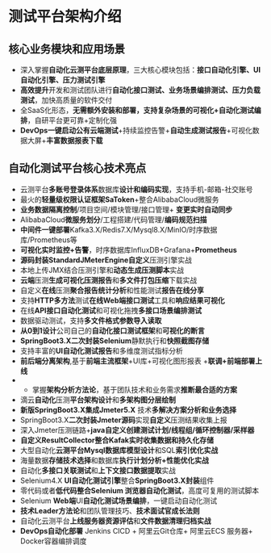 # 测试平台架构介绍

## 核心业务模块和应用场景

- 深入掌握**自动化云测平台底层原理**，三大核心模块包括：**接口自动化引擎、UI自动化引擎、压力测试引擎**  
- **高效提升**开发和测试团队进行**自动化接口测试、业务场景编排测试、压力负载测试**，加快高质量的软件交付  
- 全SaaS化形态，**无需额外安装和部署，支持复杂场景的可视化+自动化测试编排**，自研平台更可靠+定制化强  
- **DevOps一键启动公有云端测试**+持续监控告警+**自动生成测试报告**+可视化数据大屏+**丰富数据报表下载**

## 自动化测试平台核心技术亮点

- 云测平台**多账号登录体系**数据库**设计和编码实现**，支持手机-邮箱-社交账号
- 最火的**轻量级权限认证框架SaToken**+整合AlibabaCloud微服务
- **业务数据隔离控制**/项目空间/模块管理/接口管理+ **变更实时自动同步**
- AlibabaCloud**微服务划分**/工程搭建/代码管理/**编码规范扫描**
- **中间件一键部署**Kafka3.X/Redis7.X/Mysql8.X/MinIO/时序数据库/Prometheus等
- **可视化实时监控+告警**，时序数据库InfluxDB+Grafana+**Prometheus**
- **源码封装StandardJMeterEngine自定义**压测引擎实战
- 本地上传JMX结合压测引擎和**动态生成压测脚本**实战
- **云端**压测**生成可视化压测报告**和**多文件打包压缩**下载实战
- 自定义**在线**压测**聚合报告统计分析**和性能测试**报告在线分享**
- 支持**HTTP多方法**测试**在线Web端接口测试**工具和**响应结果可视化**
- 在线**API接口自动化测试**和可视化拖拽**多接口场景编排测试**
- 数据驱动测试，支持**多文件格式参数导入读取**
- **从0到1设计**公司自己的**自动化接口测试框架**和**可视化的断言**
- **SpringBoot3.X二次封装Selenium**静默执行和**快照截图存储**
- 支持丰富的**UI自动化测试报告**和多维度测试指标分析
- **前后端分离架构**,基于**前端主流框架**+UI库+可视化图形报表 +**联调+前端部署上线**
- - 掌握**架构分析方法论**，基于团队技术和业务需求**推断最合适的方案**
- 滴云**自动化**压测**平台架构设计**和**多架构图分层绘制**
- **新版SpringBoot3.X集成Jmeter5.X** 技术**多解决方案分析和业务选择**
- SpringBoot3.X**二次封装Jmeter源码**实现**自定义**压测结果收集上报
- 深入Jmeter压测链路+**java自定义创建测试计划/线程组/循环控制器/采样器**
- **自定义ResultCollector整合Kafak实时收集数据和持久化存储**
- 大型自动化**云测平台Mysql数据库模型设计**和SQL**索引优化实战**
- 海量数据**存储技术选择**和数据库**执行计划分析+性能优化实战**
- 自动化**多接口关联测试**和**上下文接口数据提取**实战
- Selenium4.X **UI自动化测试引擎**整合**SpringBoot3.X封装**组件
- 零代码或者**低代码整合Selenium 浏览器自动化测试**，高度可复用的测试脚本
- Selenium **Web端**UI**自动化测试场景编排**，一键启动自动化测试
- **技术Leader方法论**和团队管理技巧、**技术面试官成长法则**
- 自动化云测平台**上线服务器资源评估**和**文件数据清理归档实战**
- **DevOps自动化部署** Jenkins CICD + 阿里云Git仓库+ 阿里云ECS 服务器+ Docker容器编排调度

